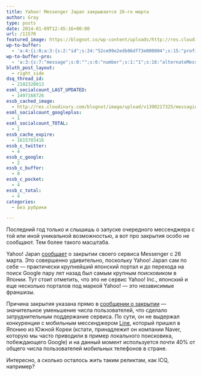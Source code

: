 ```yaml
---
title: Yahoo! Messenger Japan закрывается 26-го марта
author: Gray
type: posts
date: 2014-01-09T12:45:16+00:00
url: /11570
featured_image: https://blognot.co/wp-content/uploads/http://res.cloudinary.com/blognot/image/upload/v1390217325/messaging_szf980.jpg
wp-to-buffer:
  - 'a:4:{i:0;a:3:{s:2:"id";s:24:"52ce99e2edb86df73e000004";s:15:"profile_service";s:8:"facebook";s:10:"created_at";i:1389271522;}i:1;a:3:{s:2:"id";s:24:"52ce99e3edb86df73e000005";s:15:"profile_service";s:7:"twitter";s:10:"created_at";i:1389271523;}i:2;a:3:{s:2:"id";s:24:"52ce99e3edb86df73e000006";s:15:"profile_service";s:8:"linkedin";s:10:"created_at";i:1389271523;}i:3;a:3:{s:2:"id";s:24:"52ce99e3edb86df73e000007";s:15:"profile_service";s:8:"facebook";s:10:"created_at";i:1389271523;}}'
wp-to-buffer-pro:
  - 'a:3:{s:7:"message";s:0:"";s:6:"number";s:1:"1";s:16:"alternateMessage";s:0:"";}'
bluth_post_layout:
  - right_side
dsq_thread_id:
  - 2102320013
esml_socialcount_LAST_UPDATED:
  - 1497168726
essb_cached_image:
  - http://res.cloudinary.com/blognot/image/upload/v1390217325/messaging_szf980.jpg
esml_socialcount_googleplus:
  - 1
esml_socialcount_TOTAL:
  - 1
essb_cache_expire:
  - 1615703416
essb_c_twitter:
  - 4
essb_c_google:
  - 2
essb_c_buffer:
  - 8
essb_c_pocket:
  - 4
essb_c_total:
  - 4
categories:
  - Без рубрики

---
```








Последний год только и слышишь о запуске очередного мессенджера с той или иной уникальной возможностью, а вот про закрытия особо не сообщают. Тем более такого масштаба.

Yahoo! Japan <a href="http://thenextweb.com/asia/2014/01/09/unable-to-compete-with-chat-apps-yahoo-messenger-japan-is-shutting-down-on-march-26/?awesm=tnw.to_b124X&utm_campaign=social%20media&utm_medium=Spreadus&utm_source=Twitter#!rM9YP" target="_blank">сообщает</a> о закрытии своего сервиса Messenger с 26 марта. Это совершенно удивительно, поскольку Yahoo! Japan сам по себе — практически крупнейший японский портал и до перехода на поиск Google пару лет назад был самым крупным поисковиком в Японии. Тут стоит отметить, что это не сервис Yahoo! Inc., японский и еще несколько порталов под маркой Yahoo! — это независимые франшизы.

Причина закрытия указана прямо в <a href="http://messenger.yahoo.co.jp/close/" target="_blank">сообщении о закрытии</a> — значительное уменьшение числа пользователей, что сделало затруднительным поддержание сервиса. По сути, он не выдержал конкуренции с мобильным мессенджером <a href="http://line.me/" target="_blank">Line</a>, который пришел в Японию из Южной Кореи (кстати, принадлежит он компании Naver, которую мы часто приводили в пример локального поисковика, побеждающего Google) и на данный момент используется почти 40% от общего числа пользователей мобильных телефонов в стране.

Интересно, а сколько осталось жить таким реликтам, как ICQ, например?
